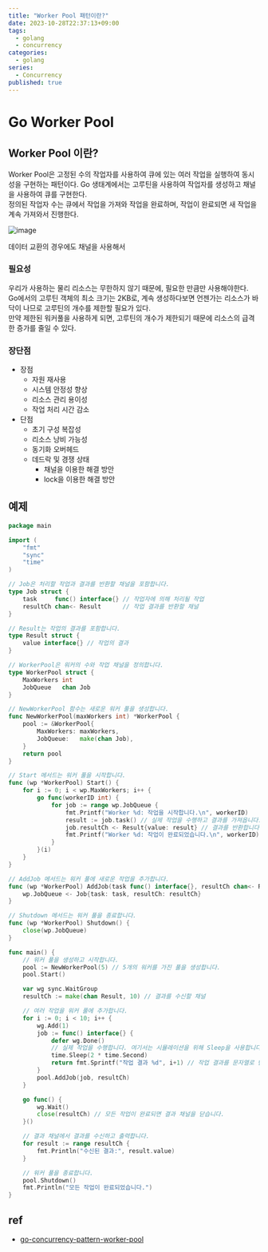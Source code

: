 ```yaml
---
title: "Worker Pool 패턴이란?"
date: 2023-10-28T22:37:13+09:00
tags:
  - golang
  - concurrency
categories:
  - golang
series:
  - Concurrency
published: true
---
```


# Go Worker Pool

## Worker Pool 이란?

Worker Pool은 고정된 수의 작업자를 사용하여 큐에 있는 여러 작업을 실행하여 동시성을 구현하는 패턴이다. Go 생태계에서는 고루틴을 사용하여 작업자를 생성하고 채널을 사용하여 큐를 구현한다.  
정의된 작업자 수는 큐에서 작업을 가져와 작업을 완료하며, 작업이 완료되면 새 작업을 계속 가져와서 진행한다.

![image](https://github.com/lee20h/blog/assets/59367782/112c1f43-9824-4b3a-8c8f-cf61b2506d24)

데이터 교환의 경우에도 채널을 사용해서 

### 필요성

우리가 사용하는 물리 리소스는 무한하지 않기 때문에, 필요한 만큼만 사용해야한다. Go에서의 고루틴 객체의 최소 크기는 2KB로, 계속 생성하다보면 언젠가는 리소스가 바닥이 나므로 고루틴의 개수를 제한할 필요가 있다.  
만약 제한된 워커풀을 사용하게 되면, 고루틴의 개수가 제한되기 때문에 리소스의 급격한 증가를 줄일 수 있다. 

### 장단점

- 장점
  - 자원 재사용
  - 시스템 안정성 향상
  - 리소스 관리 용이성
  - 작업 처리 시간 감소
- 단점
  - 초기 구성 복잡성
  - 리소스 낭비 가능성
  - 동기화 오버헤드
  - 데드락 및 경쟁 상태
    - 채널을 이용한 해결 방안
    - lock을 이용한 해결 방안

## 예제

```go
package main

import (
	"fmt"
	"sync"
	"time"
)

// Job은 처리할 작업과 결과를 반환할 채널을 포함합니다.
type Job struct {
	task     func() interface{} // 작업자에 의해 처리될 작업
	resultCh chan<- Result      // 작업 결과를 반환할 채널
}

// Result는 작업의 결과를 포함합니다.
type Result struct {
	value interface{} // 작업의 결과
}

// WorkerPool은 워커의 수와 작업 채널을 정의합니다.
type WorkerPool struct {
	MaxWorkers int
	JobQueue   chan Job
}

// NewWorkerPool 함수는 새로운 워커 풀을 생성합니다.
func NewWorkerPool(maxWorkers int) *WorkerPool {
	pool := &WorkerPool{
		MaxWorkers: maxWorkers,
		JobQueue:   make(chan Job),
	}
	return pool
}

// Start 메서드는 워커 풀을 시작합니다.
func (wp *WorkerPool) Start() {
	for i := 0; i < wp.MaxWorkers; i++ {
		go func(workerID int) {
			for job := range wp.JobQueue {
				fmt.Printf("Worker %d: 작업을 시작합니다.\n", workerID)
				result := job.task() // 실제 작업을 수행하고 결과를 가져옵니다.
				job.resultCh <- Result{value: result} // 결과를 반환합니다.
				fmt.Printf("Worker %d: 작업이 완료되었습니다.\n", workerID)
			}
		}(i)
	}
}

// AddJob 메서드는 워커 풀에 새로운 작업을 추가합니다.
func (wp *WorkerPool) AddJob(task func() interface{}, resultCh chan<- Result) {
	wp.JobQueue <- Job{task: task, resultCh: resultCh}
}

// Shutdown 메서드는 워커 풀을 종료합니다.
func (wp *WorkerPool) Shutdown() {
	close(wp.JobQueue)
}

func main() {
	// 워커 풀을 생성하고 시작합니다.
	pool := NewWorkerPool(5) // 5개의 워커를 가진 풀을 생성합니다.
	pool.Start()

	var wg sync.WaitGroup
	resultCh := make(chan Result, 10) // 결과를 수신할 채널

	// 여러 작업을 워커 풀에 추가합니다.
	for i := 0; i < 10; i++ {
		wg.Add(1)
		job := func() interface{} {
			defer wg.Done()
			// 실제 작업을 수행합니다. 여기서는 시뮬레이션을 위해 Sleep을 사용합니다.
			time.Sleep(2 * time.Second)
			return fmt.Sprintf("작업 결과 %d", i+1) // 작업 결과를 문자열로 반환합니다.
		}
		pool.AddJob(job, resultCh)
	}

	go func() {
		wg.Wait()
		close(resultCh) // 모든 작업이 완료되면 결과 채널을 닫습니다.
	}()

	// 결과 채널에서 결과를 수신하고 출력합니다.
	for result := range resultCh {
		fmt.Println("수신된 결과:", result.value)
	}

	// 워커 풀을 종료합니다.
	pool.Shutdown()
	fmt.Println("모든 작업이 완료되었습니다.")
}
```

## ref

- [go-concurrency-pattern-worker-pool](https://medium.com/code-chasm/go-concurrency-pattern-worker-pool-a437117025b1)